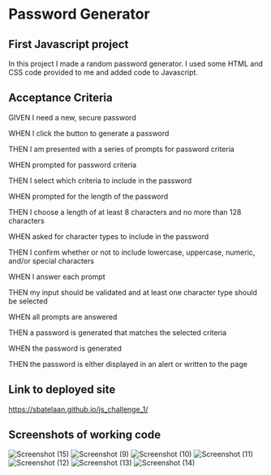 # Password Generator

## First Javascript project

In this project I made a random password generator. I used some HTML and CSS code provided to me and added code to Javascript. 

## Acceptance Criteria

GIVEN I need a new, secure password

WHEN I click the button to generate a password

THEN I am presented with a series of prompts for password criteria

WHEN prompted for password criteria

THEN I select which criteria to include in the password


WHEN prompted for the length of the password

THEN I choose a length of at least 8 characters and no more than 128 characters

WHEN asked for character types to include in the password

THEN I confirm whether or not to include lowercase, uppercase, numeric, and/or special characters

WHEN I answer each prompt

THEN my input should be validated and at least one character type should be selected

WHEN all prompts are answered

THEN a password is generated that matches the selected criteria

WHEN the password is generated

THEN the password is either displayed in an alert or written to the page


## Link to deployed site

https://sbatelaan.github.io/js_challenge_1/


## Screenshots of working code
![Screenshot (15)](https://user-images.githubusercontent.com/119352363/213040854-9812dbf9-ce1e-4cb7-834d-89bfbb7de1dd.png)
![Screenshot (9)](https://user-images.githubusercontent.com/119352363/213040864-22e24bfd-ee98-444d-a5a3-78ae04291b47.png)
![Screenshot (10)](https://user-images.githubusercontent.com/119352363/213040868-a5e079ca-3cbc-4b3b-b061-10eeb3fd37d8.png)
![Screenshot (11)](https://user-images.githubusercontent.com/119352363/213040873-a624bfcc-1d82-46a8-8e35-6a815519b912.png)
![Screenshot (12)](https://user-images.githubusercontent.com/119352363/213040877-823230e8-c111-41ec-849f-ea2d723713f2.png)
![Screenshot (13)](https://user-images.githubusercontent.com/119352363/213040881-e598a50e-65d3-44f7-9c72-7ff50489338b.png)
![Screenshot (14)](https://user-images.githubusercontent.com/119352363/213040884-3060ac17-fe51-433e-b23c-1cae151c65d7.png)
